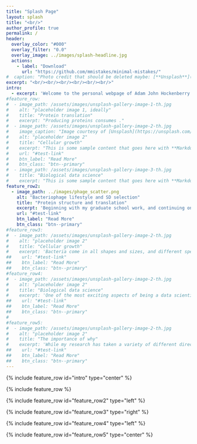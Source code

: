 ```yaml
---
title: "Splash Page"
layout: splash
title: "<br/>"
author_profile: true
permalink: /
header:
  overlay_color: "#000"
  overlay_filter: "0.0"
  overlay_image: ../images/splash-headline.jpg
  actions:
    - label: "Download"
      url: "https://github.com/mmistakes/minimal-mistakes/"
#  caption: "Photo credit that should be deleted maybe: [**Unsplash**](https://unsplash.com)"
excerpt: "<br/><br/><br/><br/><br/><br/>"
intro: 
  - excerpt: 'Welcome to the personal webpage of Adam John Hockenberry! I am a generally trained data scientist, but have focused much of my academic career on challenges in big-data biology. Below I hightlight some specific areas of research, but feel free to check out my publications for more details (and reach out if you have any questions!)'
#feature_row:
#  - image_path: /assets/images/unsplash-gallery-image-1-th.jpg
#    alt: "placeholder image 1, ideally"
#    title: "Protein translation"
#    excerpt: "Producing proteins consumes ."
#  - image_path: /assets/images/unsplash-gallery-image-2-th.jpg
#    image_caption: "Image courtesy of [Unsplash](https://unsplash.com/)"
#    alt: "placeholder image 2"
#    title: "Cellular growth"
#    excerpt: "This is some sample content that goes here with **Markdown** formatting."
#    url: "#test-link"
#    btn_label: "Read More"
#    btn_class: "btn--primary"
#  - image_path: /assets/images/unsplash-gallery-image-3-th.jpg
#    title: "Biological data science"
#    excerpt: "This is some sample content that goes here with **Markdown** formatting."
feature_row2:
  - image_path: ../images/phage_scatter.png
    alt: "Bacteriophage lifestyle and SD selection"
    title: "Protein structure and translation"
    excerpt: 'Beginning with my graduate school work, and continuing on through my post-doctoral studies I have focused on characterizing the language of microbial genomes. In particular, my research has looked at how codon usage biases (akin to synonyms in spoken language) and usage of the Shine-Dalgarno sequence (a form of punctuation mark that often defines the beginning of genes) vary within and between the genomes of bacteria and viruses. Perhaps most importantly, my work has looked at what these features can tell us about the life-history of individual species and how they can be leveraged to engineer genomes for synthetic biology applications.'
    url: "#test-link"
    btn_label: "Read More"
    btn_class: "btn--primary"
#feature_row3:
#  - image_path: /assets/images/unsplash-gallery-image-2-th.jpg
#    alt: "placeholder image 2"
#    title: "Cellular growth"
#    excerpt: 'Bacteria come in all shapes and sizes, and different species have dramatically different capacities for growth. Under the most idealized conditions that researchers have yet been able to imagine, some species are capable of doubling their population over time-scales spanning days and weeks. By contrast, other species are capable of rapid growth with population doubling times in as little as 10 minutes. My work is currently surveying the overall landscape of this growth rate variation and looking for how this important feature of growth capacity is encoded within the genomes of individual species, and conversely how growth variation imposes selection on those genomes.'
##    url: "#test-link"
##    btn_label: "Read More"
##    btn_class: "btn--primary"
#feature_row4:
#  - image_path: /assets/images/unsplash-gallery-image-2-th.jpg
#    alt: "placeholder image 2"
#    title: "Biological data science"
#    excerpt: 'One of the most exciting aspects of being a data scientist working in biology is trying to discern how phylogenetic structure inhibits our ability to make statistical inference, and ideally how to overcome this obstacle. Two siblings are more closely related to one-another than any two random humans, two humans are more closely related to one-another than either is to chimpanzees, and a human and a chimp are much more closely related to one-another than either is to a sea anemone. This lack of independence in data points presents tremendous obstacles to statistical inference, as nearly all off-the-shelf statistical models make the iid assumption (independent and identically distributed). Further, sampling of individuals and species is far-from uniform. We know the genome sequence of more sars-cov-2 viruses than all other viruses combined. Working through these challenges and developing statistical tests and frameworks to account for this feature is an active and on-going area of my research, particularly as it pertains to machine and deep learning models.'
##    url: "#test-link"
##    btn_label: "Read More"
##    btn_class: "btn--primary"
#
#feature_row5:
#  - image_path: /assets/images/unsplash-gallery-image-2-th.jpg
#    alt: "placeholder image 2"
#    title: "The importance of why"
#    excerpt: 'While my research has taken a variety of different directions over my career, the common thread that unites this disparate topics is a drive to uncover *why?*. Data by itself can only tell part of a story, but contextualizing that data within what is currently known and speculating what might come next are critical to scientific advancement. Further, putting these thoughts into general and accessible language for the public to be able to easily digest is critical for encouraging diverse voices to carry on the torch to the next set of interesting questions.'
##    url: "#test-link"
##    btn_label: "Read More"
##    btn_class: "btn--primary"
---
```


{% include feature_row id="intro" type="center" %}

{% include feature_row %}

{% include feature_row id="feature_row2" type="left" %}

{% include feature_row id="feature_row3" type="right" %}

{% include feature_row id="feature_row4" type="left" %}

{% include feature_row id="feature_row5" type="center" %}
